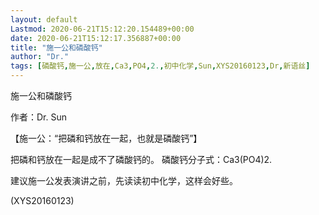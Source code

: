 ```yaml
---
layout: default
Lastmod: 2020-06-21T15:12:20.154489+00:00
date: 2020-06-21T15:12:17.356887+00:00
title: "施一公和磷酸钙"
author: "Dr."
tags: [磷酸钙,施一公,放在,Ca3,PO4,2.,初中化学,Sun,XYS20160123,Dr,新语丝]
---
```


施一公和磷酸钙

作者：Dr. Sun

【施一公：“把磷和钙放在一起，也就是磷酸钙”】

把磷和钙放在一起是成不了磷酸钙的。 磷酸钙分子式：Ca3(PO4)2.

建议施一公发表演讲之前，先读读初中化学，这样会好些。

(XYS20160123)

